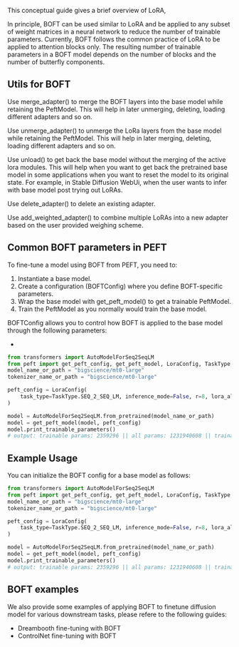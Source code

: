 This conceptual guide gives a brief overview of LoRA, 


In principle, BOFT can be used similar to LoRA and be applied to any subset of weight matrices in a neural network to reduce the number of trainable parameters. Currently, BOFT follows the common practice of LoRA to be applied to attention blocks only. The resulting number of trainable parameters in a BOFT model depends on the number of blocks and the number of butterfly components.

## Utils for BOFT
Use merge_adapter() to merge the BOFT layers into the base model while retaining the PeftModel. This will help in later unmerging, deleting, loading different adapters and so on.

Use unmerge_adapter() to unmerge the LoRa layers from the base model while retaining the PeftModel. This will help in later merging, deleting, loading different adapters and so on.

Use unload() to get back the base model without the merging of the active lora modules. This will help when you want to get back the pretrained base model in some applications when you want to reset the model to its original state. For example, in Stable Diffusion WebUi, when the user wants to infer with base model post trying out LoRAs.

Use delete_adapter() to delete an existing adapter.

Use add_weighted_adapter() to combine multiple LoRAs into a new adapter based on the user provided weighing scheme.

## Common BOFT parameters in PEFT

To fine-tune a model using BOFT from PEFT, you need to:

1. Instantiate a base model.
2. Create a configuration (BOFTConfig) where you define BOFT-specific parameters.
3. Wrap the base model with get_peft_model() to get a trainable PeftModel.
4. Train the PeftModel as you normally would train the base model.

BOFTConfig allows you to control how BOFT is applied to the base model through the following parameters:

* 

```python
from transformers import AutoModelForSeq2SeqLM
from peft import get_peft_config, get_peft_model, LoraConfig, TaskType
model_name_or_path = "bigscience/mt0-large"
tokenizer_name_or_path = "bigscience/mt0-large"

peft_config = LoraConfig(
    task_type=TaskType.SEQ_2_SEQ_LM, inference_mode=False, r=8, lora_alpha=32, lora_dropout=0.1
)

model = AutoModelForSeq2SeqLM.from_pretrained(model_name_or_path)
model = get_peft_model(model, peft_config)
model.print_trainable_parameters()
# output: trainable params: 2359296 || all params: 1231940608 || trainable%: 0.19151053100118282
```

## Example Usage
You can initialize the BOFT config for a base model as follows:
```python
from transformers import AutoModelForSeq2SeqLM
from peft import get_peft_config, get_peft_model, LoraConfig, TaskType
model_name_or_path = "bigscience/mt0-large"
tokenizer_name_or_path = "bigscience/mt0-large"

peft_config = LoraConfig(
    task_type=TaskType.SEQ_2_SEQ_LM, inference_mode=False, r=8, lora_alpha=32, lora_dropout=0.1
)

model = AutoModelForSeq2SeqLM.from_pretrained(model_name_or_path)
model = get_peft_model(model, peft_config)
model.print_trainable_parameters()
# output: trainable params: 2359296 || all params: 1231940608 || trainable%: 0.19151053100118282
```

## BOFT examples

We also provide some examples of applying BOFT to finetune diffusion model for various downstream tasks, please refere to the following guides:

* Dreambooth fine-tuning with BOFT
* ControlNet fine-tuning with BOFT

